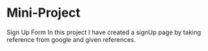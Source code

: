 # Mini-Project
Sign Up Form
In this project I have created a signUp page by taking reference from google and given references.
